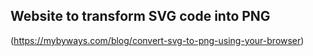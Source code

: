 ## Website to transform SVG code into PNG
(https://mybyways.com/blog/convert-svg-to-png-using-your-browser)
